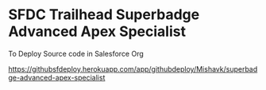 # SFDC Trailhead Superbadge Advanced Apex Specialist

To Deploy Source code in Salesforce Org

https://githubsfdeploy.herokuapp.com/app/githubdeploy/Mishavk/superbadge-advanced-apex-specialist

